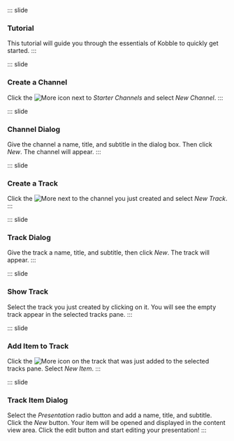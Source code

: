 ::: slide 
### Tutorial
This tutorial will guide you through the essentials of Kobble to quickly get started.
:::

::: slide 
### Create a Channel
Click the ![More](https://kobble-view.firebaseapp.com/css/ic_more_vert_white_18dp.png) icon next to *Starter Channels* and select *New Channel*.
:::

::: slide 
### Channel Dialog
Give the channel a name, title, and subtitle in the dialog box. Then click *New*. The channel will appear.
:::

::: slide 
### Create a Track
Click the ![More](https://kobble-view.firebaseapp.com/css/ic_more_vert_white_18dp.png) next to the channel you just created and select *New Track*.
:::

::: slide
### Track Dialog
Give the track a name, title, and subtitle, then click *New*. The track will appear. 
:::

::: slide 
### Show Track
Select the track you just created by clicking on it. You will see the empty track appear in the selected tracks pane.
:::

::: slide 
### Add Item to Track
Click the ![More](https://kobble.io/static/favicon.ico) icon on the track that was just added to the selected tracks pane. Select *New Item*.
:::

::: slide 
### Track Item Dialog
Select the *Presentation* radio button and add a name, title, and subtitle. Click the *New* button. Your item will be opened and displayed in the content view area. Click the edit button and start editing your presentation!
:::
